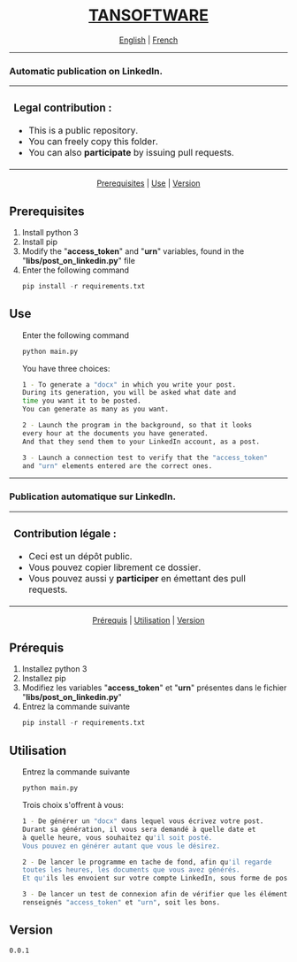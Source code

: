 <p id="start" align="center">
<h1 align="center"><a href="www.tansoftware.com">TANSOFTWARE</a></h1>
<p align="center">
<a href="#english">English</a>  | <a href="#french">French</a> 
</p>
<hr>
<!-- ENGLISH VERSION -->
<h3 id="english">Automatic publication on LinkedIn.</h3>
</p>
<table>
<tr>
<td>
<h3>Legal contribution :</h3>
<ul>
    <li>This is a public repository.</li>
    <li>You can freely copy this folder.</li>
    <li>You can also <strong>participate</strong> by issuing pull requests.</li>
</ul>
<img width="1000" height="0">
</td>
</tr>
</table>
</p>
<p align="center">
<a href="#prerequisites_eng">Prerequisites</a> | <a href="#use_eng">Use</a>  | <a href="#version">Version</a> 
</p>

<h2 id="prerequisites_eng">Prerequisites</h2>

<ol>
    <li>Install python 3 </li>
    <li>Install pip </li>
    <li>Modify the "<strong>access_token</strong>" and "<strong>urn</strong>" variables, found in the "<strong>libs/post_on_linkedin.py</strong>" file</li>
    <li>Enter the following command
    <span></span>

```python
pip install -r requirements.txt
 ```

</li>
</ol>

<h2 id="use_eng">Use</h2>

<ul>
    <span>Enter the following command</span>
    <span></span>

```python
python main.py
 ```
</ul>
<ul>
You have three choices:

```bash
1 - To generate a "docx" in which you write your post.
During its generation, you will be asked what date and 
time you want it to be posted.
You can generate as many as you want.
```
   
```bash
2 - Launch the program in the background, so that it looks
every hour at the documents you have generated.
And that they send them to your LinkedIn account, as a post.
```

```bash
3 - Launch a connection test to verify that the "access_token"
and "urn" elements entered are the correct ones.
```
</ul>
<hr>
<!-- FRENCH VERSION -->
<h3 id="french">Publication automatique sur LinkedIn.</h3>
</p>
<table>
<tr>
<td>
<h3>Contribution légale :</h3>
<ul>
    <li>Ceci est un dépôt public.</li>
    <li>Vous pouvez copier librement ce dossier.</li>
    <li>Vous pouvez aussi y <strong>participer</strong> en émettant des pull requests.</li>
</ul>
<img width="1000" height="0">
</td>
</tr>
</table>
</p>
<p align="center">
<a href="#prerequisites_french">Prérequis</a> | <a href="#use_french">Utilisation</a>  | <a href="#version">Version</a> 
</p>

<h2 id="prerequisites_french">Prérequis</h2>

<ol>
    <li>Installez python 3 </li>
    <li>Installez pip </li>
    <li>Modifiez les variables "<strong>access_token</strong>" et "<strong>urn</strong>" présentes dans le fichier "<strong>libs/post_on_linkedin.py</strong>"</li>
    <li>Entrez la commande suivante
    <span></span>

```python
pip install -r requirements.txt
 ```

</li>
</ol>

<h2 id="use_french">Utilisation</h2>

<ul>
    <span>Entrez la commande suivante</span>
    <span></span>

```python
python main.py
 ```
</ul>
<ul>
Trois choix s'offrent à vous:

```bash
1 - De générer un "docx" dans lequel vous écrivez votre post.
Durant sa génération, il vous sera demandé à quelle date et 
à quelle heure, vous souhaitez qu'il soit posté.
Vous pouvez en générer autant que vous le désirez.
```
   
```bash
2 - De lancer le programme en tache de fond, afin qu'il regarde 
toutes les heures, les documents que vous avez générés.
Et qu'ils les envoient sur votre compte LinkedIn, sous forme de post.
```

```bash
3 - De lancer un test de connexion afin de vérifier que les éléments 
renseignés "access_token" et "urn", soit les bons.
```
</ul>

<h2>Version</h2>

```
0.0.1
```


